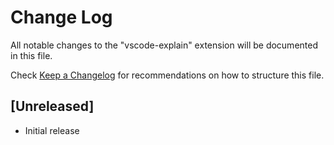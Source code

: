 # Change Log

All notable changes to the "vscode-explain" extension will be documented in this file.

Check [Keep a Changelog](http://keepachangelog.com/) for recommendations on how to structure this file.

## [Unreleased]

- Initial release
